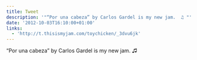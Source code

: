```yaml
---
title: Tweet
description: '"“Por una cabeza” by Carlos Gardel is my new jam.  ♫ "'
date: '2012-10-03T16:10:00+01:00'
links:
  - 'http://t.thisismyjam.com/toychicken/_3dvu6jk'
---
```

“Por una cabeza” by Carlos Gardel is my new jam.  ♫ 
